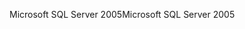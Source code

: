 <span data-ttu-id="4ca86-101">Microsoft SQL Server 2005</span><span class="sxs-lookup"><span data-stu-id="4ca86-101">Microsoft SQL Server 2005</span></span>